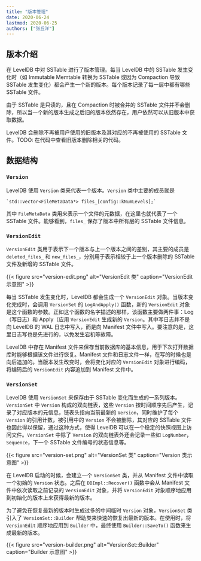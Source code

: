```yaml
---
title: "版本管理"
date: 2020-06-24
lastmod: 2020-06-25
authors: ["张丘洋"]
---
```


## 版本介绍

在 LevelDB 中对 SSTable 进行了版本管理。每当 LevelDB 中的 SSTable 发生变化时（如 Immutable Memtable 转换为 SSTable 或因为 Compaction 导致 SSTable 发生变化）都会产生一个新的版本。每个版本记录了每一层中都有哪些 SSTable 文件。

由于 SSTable 是只读的，且在 Compaction 时被合并的 SSTable 文件并不会删除，所以当一个新的版本生成之后旧的版本依然存在，用户依然可以从旧版本中获取数据。

LevelDB 会删除不再被用户使用的旧版本及其对应的不再被使用的 SSTable 文件。TODO: 在代码中查看旧版本删除相关的代码。

## 数据结构

### `Version`

LevelDB 使用 `Version` 类来代表一个版本。`Version` 类中主要的成员就是

    `std::vector<FileMetaData*> files_[config::kNumLevels];`

其中 `FileMetaData` 类用来表示一个文件的元数据，在这里也就代表了一个 SSTable 文件。能够看到，`files_` 保存了版本中所有层的 SSTable 文件信息。

### `VersionEdit`

`VersionEdit` 类用于表示下一个版本与上一个版本之间的差别，其主要的成员是 `deleted_files_` 和 `new_files_`，分别用于表示相较于上一个版本删除的 SSTable 文件及新增的 SSTable 文件。

{{< figure src="version-edit.png" alt="VersionEdit 类" caption="VersionEdit 示意图" >}}

每当 SSTable 发生变化时，LevelDB 都会生成一个 `VersionEdit` 对象。当版本变化完成时，会调用 `VersionSet` 的 `LogAndApply()` 函数，新的 `VersionEdit` 对象是这个函数的参数。正如这个函数的名字描述的那样，该函数主要做两件事：Log（写日志）和 Apply（应用 `VersionEdit` 生成新的 `Version`。其中写日志并不是向 LevelDB 的 WAL 日志中写入，而是向 Manifest 文件中写入。要注意的是，这里日志写也是先进行的，以免发生宕机等故障。

LevelDB 中存在 Manifest 文件来保存当前数据库的基本信息，用于下次打开数据库时能够根据该文件进行恢复。Manifest 文件和日志文件一样，在写的时候也是向后追加的。当版本发生改变时，会将变化对应的 `VersionEdit` 对象进行编码，将编码后的 `VersionEdit` 内容追加到 Manifest 文件中。

### `VersionSet`

LevelDB 使用 `VersionSet` 来保存由于 SSTable 变化而生成的一系列版本。`VersionSet` 中 `Version` 构成的双向链表，这些 `Version` 按时间顺序先后产生，记录了对应版本的元信息，链表头指向当前最新的 `Version`，同时维护了每个 `Version` 的引用计数，被引用中的 `Version` 不会被删除，其对应的 SSTable 文件也因此得以保留，通过这种方式，使得 LevelDB 可以在一个稳定的快照视图上访问文件。`VersionSet` 中除了 `Version` 的双向链表外还会记录一些如 `LogNumber`，`Sequence`，下一个 SSTable 文件编号的状态信息等。

{{< figure src="version-set.png" alt="VersionSet 类" caption="Version 类示意图" >}}

在 LevelDB 启动的时候，会建立一个 `VersionSet` 类，并从 Manifest 文件中读取一个初始的 `Version` 状态。之后在 `DBImpl::Recover()` 函数中会从 Manifest 文件中依次读取之前记录的 `VersionEdit` 对象，并将 `VersionEdit` 对象顺序地应用到初始化的版本上来获得最新的版本。

为了避免在恢复最新的版本时生成过多的中间临时 `Version` 对象，`VersionSet` 类引入了 `VersionSet::Builder` 帮助类来快速的恢复出最新的版本。在使用时，将 `VersionEdit` 顺序地应用到 `Builder` 中，最终使用 `Builder::SaveTo()` 函数来生成最新的版本。

{{< figure src="version-builder.png" alt="VersionSet::Builder" caption="Builder 示意图" >}}
